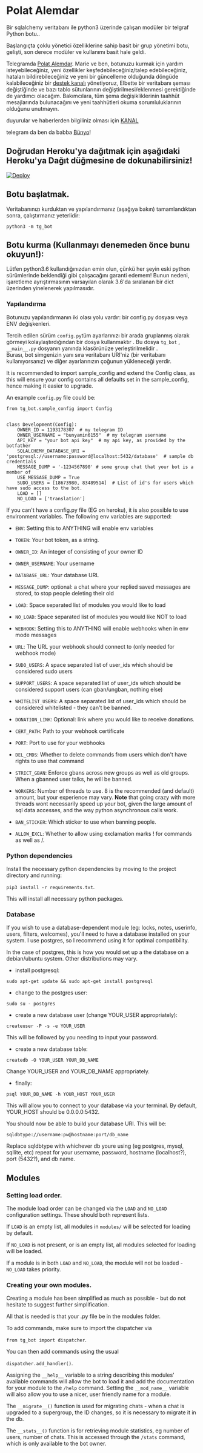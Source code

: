 # Polat Alemdar
Bir sqlalchemy veritabanı ile python3 üzerinde çalışan modüler bir telgraf Python botu..

Başlangıçta çoklu yönetici özelliklerine sahip basit bir grup yönetimi botu, gelişti, son derece modüler ve kullanımı basit hale geldi.

Telegramda [Polat Alemdar](https://t.me/polat_alemdarbot).
Marie ve ben, botunuzu kurmak için yardım isteyebileceğiniz, yeni özellikler keşfedebileceğiniz/talep edebileceğiniz, hataları bildirebileceğiniz ve yeni bir güncelleme olduğunda döngüde kalabileceğiniz bir [destek kanalı](https://t.me/polatalemdarbothaberler) yönetiyoruz, Elbette bir veritabanı şeması değiştiğinde ve bazı tablo sütunlarının değiştirilmesi/eklenmesi gerektiğinde de yardımcı olacağım. Bakımcılara, tüm şema değişikliklerinin taahhüt mesajlarında bulunacağını ve yeni taahhütleri okuma sorumluluklarının olduğunu unutmayın.

duyurular ve haberlerden bilgiliniz olması için [KANAL](https://t.me/polatalemdarbothaberler)

telegram da ben da babba [Bünyo](https://t.me/bunyamin6155)!

## Doğrudan Heroku'ya dağıtmak için aşağıdaki Heroku'ya Dağıt düğmesine de dokunabilirsiniz!

[![Deploy](https://www.herokucdn.com/deploy/button.svg)](https://heroku.com/deploy?template=https://https://github.com/bunyamin-6155/polatalemdarbot)

## Botu başlatmak.

Veritabanınızı kurduktan ve yapılandırmanız (aşağıya bakın) tamamlandıktan sonra, çalıştırmanız yeterlidir:

`python3 -m tg_bot`


## Botu kurma (Kullanmayı denemeden önce bunu okuyun!):
Lütfen python3.6 kullandığınızdan emin olun, çünkü her şeyin eski python sürümlerinde beklendiği gibi çalışacağını garanti edemem! Bunun nedeni, işaretleme ayrıştırmasının varsayılan olarak 3.6'da sıralanan bir dict üzerinden yinelenerek yapılmasıdır.

### Yapılandırma

Botunuzu yapılandırmanın iki olası yolu vardır: bir config.py dosyası veya ENV değişkenleri.

Tercih edilen sürüm `config.py`tüm ayarlarınızı bir arada gruplanmış olarak görmeyi kolaylaştırdığından bir dosya kullanmaktır .
Bu dosya `tg_bot` , `__main__.py` dosyanın yanında klasörünüze yerleştirilmelidir .  
Burası, bot simgenizin yanı sıra veritabanı URI'niz (bir veritabanı kullanıyorsanız) ve diğer ayarlarınızın çoğunun yükleneceği yerdir.

It is recommended to import sample_config and extend the Config class, as this will ensure your config contains all 
defaults set in the sample_config, hence making it easier to upgrade.

An example `config.py` file could be:
```
from tg_bot.sample_config import Config


class Development(Config):
    OWNER_ID = 1193178307  # my telegram ID
    OWNER_USERNAME = "bunyamin6155"  # my telegram username
    API_KEY = "your bot api key"  # my api key, as provided by the botfather
    SQLALCHEMY_DATABASE_URI = 'postgresql://username:password@localhost:5432/database'  # sample db credentials
    MESSAGE_DUMP = '-1234567890' # some group chat that your bot is a member of
    USE_MESSAGE_DUMP = True
    SUDO_USERS = [18673980, 83489514]  # List of id's for users which have sudo access to the bot.
    LOAD = []
    NO_LOAD = ['translation']
```

If you can't have a config.py file (EG on heroku), it is also possible to use environment variables.
The following env variables are supported:
 - `ENV`: Setting this to ANYTHING will enable env variables

 - `TOKEN`: Your bot token, as a string.
 - `OWNER_ID`: An integer of consisting of your owner ID
 - `OWNER_USERNAME`: Your username

 - `DATABASE_URL`: Your database URL
 - `MESSAGE_DUMP`: optional: a chat where your replied saved messages are stored, to stop people deleting their old 
 - `LOAD`: Space separated list of modules you would like to load
 - `NO_LOAD`: Space separated list of modules you would like NOT to load
 - `WEBHOOK`: Setting this to ANYTHING will enable webhooks when in env mode
 messages
 - `URL`: The URL your webhook should connect to (only needed for webhook mode)

 - `SUDO_USERS`: A space separated list of user_ids which should be considered sudo users
 - `SUPPORT_USERS`: A space separated list of user_ids which should be considered support users (can gban/ungban,
 nothing else)
 - `WHITELIST_USERS`: A space separated list of user_ids which should be considered whitelisted - they can't be banned.
 - `DONATION_LINK`: Optional: link where you would like to receive donations.
 - `CERT_PATH`: Path to your webhook certificate
 - `PORT`: Port to use for your webhooks
 - `DEL_CMDS`: Whether to delete commands from users which don't have rights to use that command
 - `STRICT_GBAN`: Enforce gbans across new groups as well as old groups. When a gbanned user talks, he will be banned.
 - `WORKERS`: Number of threads to use. 8 is the recommended (and default) amount, but your experience may vary.
 __Note__ that going crazy with more threads wont necessarily speed up your bot, given the large amount of sql data 
 accesses, and the way python asynchronous calls work.
 - `BAN_STICKER`: Which sticker to use when banning people.
 - `ALLOW_EXCL`: Whether to allow using exclamation marks ! for commands as well as /.

### Python dependencies

Install the necessary python dependencies by moving to the project directory and running:

`pip3 install -r requirements.txt`.

This will install all necessary python packages.

### Database

If you wish to use a database-dependent module (eg: locks, notes, userinfo, users, filters, welcomes),
you'll need to have a database installed on your system. I use postgres, so I recommend using it for optimal compatibility.

In the case of postgres, this is how you would set up a the database on a debian/ubuntu system. Other distributions may vary.

- install postgresql:

`sudo apt-get update && sudo apt-get install postgresql`

- change to the postgres user:

`sudo su - postgres`

- create a new database user (change YOUR_USER appropriately):

`createuser -P -s -e YOUR_USER`

This will be followed by you needing to input your password.

- create a new database table:

`createdb -O YOUR_USER YOUR_DB_NAME`

Change YOUR_USER and YOUR_DB_NAME appropriately.

- finally:

`psql YOUR_DB_NAME -h YOUR_HOST YOUR_USER`

This will allow you to connect to your database via your terminal.
By default, YOUR_HOST should be 0.0.0.0:5432.

You should now be able to build your database URI. This will be:

`sqldbtype://username:pw@hostname:port/db_name`

Replace sqldbtype with whichever db youre using (eg postgres, mysql, sqllite, etc)
repeat for your username, password, hostname (localhost?), port (5432?), and db name.

## Modules
### Setting load order.

The module load order can be changed via the `LOAD` and `NO_LOAD` configuration settings.
These should both represent lists.

If `LOAD` is an empty list, all modules in `modules/` will be selected for loading by default.

If `NO_LOAD` is not present, or is an empty list, all modules selected for loading will be loaded.

If a module is in both `LOAD` and `NO_LOAD`, the module will not be loaded - `NO_LOAD` takes priority.

### Creating your own modules.

Creating a module has been simplified as much as possible - but do not hesitate to suggest further simplification.

All that is needed is that your .py file be in the modules folder.

To add commands, make sure to import the dispatcher via

`from tg_bot import dispatcher`.

You can then add commands using the usual

`dispatcher.add_handler()`.

Assigning the `__help__` variable to a string describing this modules' available
commands will allow the bot to load it and add the documentation for
your module to the `/help` command. Setting the `__mod_name__` variable will also allow you to use a nicer, user
friendly name for a module.

The `__migrate__()` function is used for migrating chats - when a chat is upgraded to a supergroup, the ID changes, so 
it is necessary to migrate it in the db.

The `__stats__()` function is for retrieving module statistics, eg number of users, number of chats. This is accessed 
through the `/stats` command, which is only available to the bot owner.
